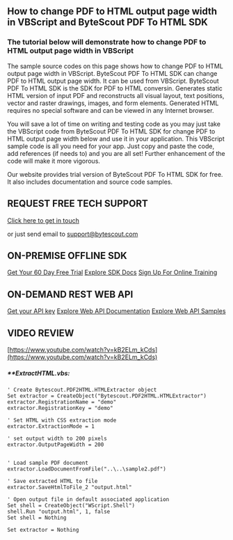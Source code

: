 ## How to change PDF to HTML output page width in VBScript and ByteScout PDF To HTML SDK

### The tutorial below will demonstrate how to change PDF to HTML output page width in VBScript

The sample source codes on this page shows how to change PDF to HTML output page width in VBScript. ByteScout PDF To HTML SDK can change PDF to HTML output page width. It can be used from VBScript. ByteScout PDF To HTML SDK is the SDK for PDF to HTML conversin. Generates static HTML version of input PDF and reconstructs all visual layout, text positions, vector and raster drawings, images, and form elements. Generated HTML requires no special software and can be viewed in any Internet browser.

You will save a lot of time on writing and testing code as you may just take the VBScript code from ByteScout PDF To HTML SDK for change PDF to HTML output page width below and use it in your application. This VBScript sample code is all you need for your app. Just copy and paste the code, add references (if needs to) and you are all set! Further enhancement of the code will make it more vigorous.

Our website provides trial version of ByteScout PDF To HTML SDK for free. It also includes documentation and source code samples.

## REQUEST FREE TECH SUPPORT

[Click here to get in touch](https://bytescout.zendesk.com/hc/en-us/requests/new?subject=ByteScout%20PDF%20To%20HTML%20SDK%20Question)

or just send email to [support@bytescout.com](mailto:support@bytescout.com?subject=ByteScout%20PDF%20To%20HTML%20SDK%20Question) 

## ON-PREMISE OFFLINE SDK 

[Get Your 60 Day Free Trial](https://bytescout.com/download/web-installer?utm_source=github-readme)
[Explore SDK Docs](https://bytescout.com/documentation/index.html?utm_source=github-readme)
[Sign Up For Online Training](https://academy.bytescout.com/)


## ON-DEMAND REST WEB API

[Get your API key](https://pdf.co/documentation/api?utm_source=github-readme)
[Explore Web API Documentation](https://pdf.co/documentation/api?utm_source=github-readme)
[Explore Web API Samples](https://github.com/bytescout/ByteScout-SDK-SourceCode/tree/master/PDF.co%20Web%20API)

## VIDEO REVIEW

[https://www.youtube.com/watch?v=kB2ELm_kCds](https://www.youtube.com/watch?v=kB2ELm_kCds)




<!-- code block begin -->

##### ****ExtractHTML.vbs:**
    
```
' Create Bytescout.PDF2HTML.HTMLExtractor object
Set extractor = CreateObject("Bytescout.PDF2HTML.HTMLExtractor")
extractor.RegistrationName = "demo"
extractor.RegistrationKey = "demo"

' Set HTML with CSS extraction mode
extractor.ExtractionMode = 1

' set output width to 200 pixels
extractor.OutputPageWidth = 200


' Load sample PDF document
extractor.LoadDocumentFromFile("..\..\sample2.pdf")

' Save extracted HTML to file
extractor.SaveHtmlToFile_2 "output.html"

' Open output file in default associated application
Set shell = CreateObject("WScript.Shell")
shell.Run "output.html", 1, false
Set shell = Nothing

Set extractor = Nothing


```

<!-- code block end -->